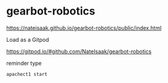 # gearbot-robotics

https://nateisaak.github.io/gearbot-robotics/public/index.html

Load as a Gitpod

https://gitpod.io/#github.com/NateIsaak/gearbot-robotics

reminder type

```
apachect1 start
```
